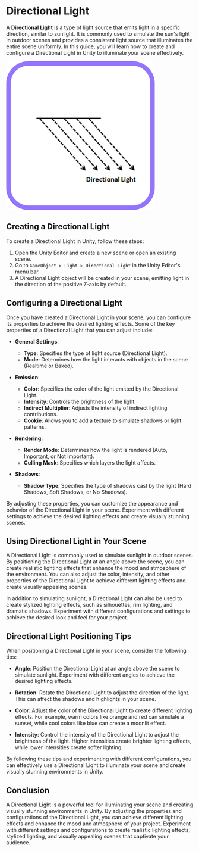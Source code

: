 # Directional Light

A **Directional Light** is a type of light source that emits light in a specific direction, similar to sunlight. It is commonly used to simulate the sun's light in outdoor scenes and provides a consistent light source that illuminates the entire scene uniformly. In this guide, you will learn how to create and configure a Directional Light in Unity to illuminate your scene effectively.

![Directional Light](/assets/learn/guides/studio/Lighting/directional-light.png)

## Creating a Directional Light

To create a Directional Light in Unity, follow these steps:

1. Open the Unity Editor and create a new scene or open an existing scene.
2. Go to `GameObject > Light > Directional Light` in the Unity Editor's menu bar.
3. A Directional Light object will be created in your scene, emitting light in the direction of the positive Z-axis by default.

## Configuring a Directional Light

Once you have created a Directional Light in your scene, you can configure its properties to achieve the desired lighting effects. Some of the key properties of a Directional Light that you can adjust include:

- **General Settings**:
  - **Type**: Specifies the type of light source (Directional Light).
  - **Mode**: Determines how the light interacts with objects in the scene (Realtime or Baked).

- **Emission**:
  - **Color**: Specifies the color of the light emitted by the Directional Light.
  - **Intensity**: Controls the brightness of the light.
  - **Indirect Multiplier**: Adjusts the intensity of indirect lighting contributions.
  - **Cookie**: Allows you to add a texture to simulate shadows or light patterns.

- **Rendering**:
  - **Render Mode**: Determines how the light is rendered (Auto, Important, or Not Important).
  - **Culling Mask**: Specifies which layers the light affects.

- **Shadows**:
  - **Shadow Type**: Specifies the type of shadows cast by the light (Hard Shadows, Soft Shadows, or No Shadows).

By adjusting these properties, you can customize the appearance and behavior of the Directional Light in your scene. Experiment with different settings to achieve the desired lighting effects and create visually stunning scenes.

## Using Directional Light in Your Scene

A Directional Light is commonly used to simulate sunlight in outdoor scenes. By positioning the Directional Light at an angle above the scene, you can create realistic lighting effects that enhance the mood and atmosphere of the environment. You can also adjust the color, intensity, and other properties of the Directional Light to achieve different lighting effects and create visually appealing scenes.

In addition to simulating sunlight, a Directional Light can also be used to create stylized lighting effects, such as silhouettes, rim lighting, and dramatic shadows. Experiment with different configurations and settings to achieve the desired look and feel for your project.

## Directional Light Positioning Tips

When positioning a Directional Light in your scene, consider the following tips:

- **Angle**: Position the Directional Light at an angle above the scene to simulate sunlight. Experiment with different angles to achieve the desired lighting effects.

- **Rotation**: Rotate the Directional Light to adjust the direction of the light. This can affect the shadows and highlights in your scene.

- **Color**: Adjust the color of the Directional Light to create different lighting effects. For example, warm colors like orange and red can simulate a sunset, while cool colors like blue can create a moonlit effect.

- **Intensity**: Control the intensity of the Directional Light to adjust the brightness of the light. Higher intensities create brighter lighting effects, while lower intensities create softer lighting.

By following these tips and experimenting with different configurations, you can effectively use a Directional Light to illuminate your scene and create visually stunning environments in Unity.

## Conclusion

A Directional Light is a powerful tool for illuminating your scene and creating visually stunning environments in Unity. By adjusting the properties and configurations of the Directional Light, you can achieve different lighting effects and enhance the mood and atmosphere of your project. Experiment with different settings and configurations to create realistic lighting effects, stylized lighting, and visually appealing scenes that captivate your audience.